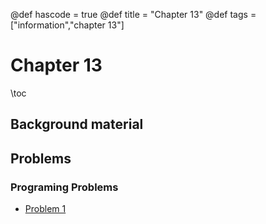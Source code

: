 @def hascode = true
@def title = "Chapter 13"
@def tags = ["information","chapter 13"]

# Chapter 13
\toc
## Background material


## Problems

### Programing Problems
- [Problem 1](../ch13_problems/pp1)